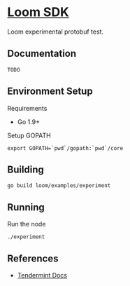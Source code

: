 # [Loom SDK](https://loomx.io)

Loom experimental protobuf test.

## Documentation

`TODO`

## Environment Setup

Requirements

* Go 1.9+

Setup GOPATH
```shell
export GOPATH=`pwd`/gopath:`pwd`/core
```

## Building

```shell
go build loom/examples/experiment
```

## Running

Run the node
```shell
./experiment
```

## References

 * [Tendermint Docs](https://tendermint.readthedocs.io/en/latest/)
